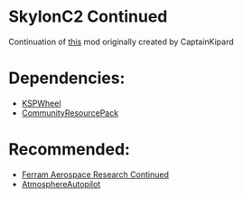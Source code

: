 # SkylonC2 Continued

Continuation of [this](https://forum.kerbalspaceprogram.com/index.php?/topic/45790-wip-rel-skylon-c2-alpha-released-far-config-broken-08-dec-2014/) mod originally created by CaptainKipard

# Dependencies:

- [KSPWheel](https://forum.kerbalspaceprogram.com/index.php?/topic/152782-17x-kspwheel-physics-based-alternate-wheel-collider-api-only/&)
- [CommunityResourcePack](https://forum.kerbalspaceprogram.com/index.php?/topic/83007-15x-community-resource-pack/)

# Recommended:

- [Ferram Aerospace Research Continued](https://forum.kerbalspaceprogram.com/index.php?/topic/179445-14-17-ferram-aerospace-research-continued-v015101-lundgren-170419/)
- [AtmosphereAutopilot](https://forum.kerbalspaceprogram.com/index.php?/topic/124417-122-171-atmosphereautopilot-1512/)
